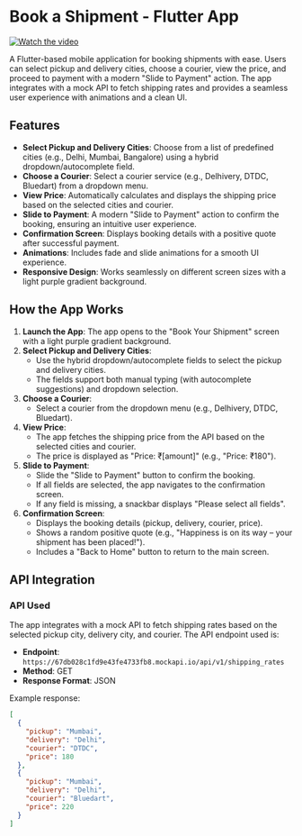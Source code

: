 # Book a Shipment - Flutter App
[![Watch the video](https://img.icons8.com/clouds/100/000000/video-playlist.png)](https://drive.google.com/file/d/1-3UpXmfyLbD4NLEqur8Z5B2f6bEWgM-R/view?usp=sharing)


A Flutter-based mobile application for booking shipments with ease. Users can select pickup and delivery cities, choose a courier, view the price, and proceed to payment with a modern "Slide to Payment" action. The app integrates with a mock API to fetch shipping rates and provides a seamless user experience with animations and a clean UI.

## Features

- **Select Pickup and Delivery Cities**: Choose from a list of predefined cities (e.g., Delhi, Mumbai, Bangalore) using a hybrid dropdown/autocomplete field.
- **Choose a Courier**: Select a courier service (e.g., Delhivery, DTDC, Bluedart) from a dropdown menu.
- **View Price**: Automatically calculates and displays the shipping price based on the selected cities and courier.
- **Slide to Payment**: A modern "Slide to Payment" action to confirm the booking, ensuring an intuitive user experience.
- **Confirmation Screen**: Displays booking details with a positive quote after successful payment.
- **Animations**: Includes fade and slide animations for a smooth UI experience.
- **Responsive Design**: Works seamlessly on different screen sizes with a light purple gradient background.

## How the App Works

1. **Launch the App**: The app opens to the "Book Your Shipment" screen with a light purple gradient background.
2. **Select Pickup and Delivery Cities**:
   - Use the hybrid dropdown/autocomplete fields to select the pickup and delivery cities.
   - The fields support both manual typing (with autocomplete suggestions) and dropdown selection.
3. **Choose a Courier**:
   - Select a courier from the dropdown menu (e.g., Delhivery, DTDC, Bluedart).
4. **View Price**:
   - The app fetches the shipping price from the API based on the selected cities and courier.
   - The price is displayed as "Price: ₹[amount]" (e.g., "Price: ₹180").
5. **Slide to Payment**:
   - Slide the "Slide to Payment" button to confirm the booking.
   - If all fields are selected, the app navigates to the confirmation screen.
   - If any field is missing, a snackbar displays "Please select all fields".
6. **Confirmation Screen**:
   - Displays the booking details (pickup, delivery, courier, price).
   - Shows a random positive quote (e.g., "Happiness is on its way – your shipment has been placed!").
   - Includes a "Back to Home" button to return to the main screen.

## API Integration

### API Used
The app integrates with a mock API to fetch shipping rates based on the selected pickup city, delivery city, and courier. The API endpoint used is:

- **Endpoint**: `https://67db028c1fd9e43fe4733fb8.mockapi.io/api/v1/shipping_rates`
- **Method**: GET
- **Response Format**: JSON

Example response:
```json
[
  {
    "pickup": "Mumbai",
    "delivery": "Delhi",
    "courier": "DTDC",
    "price": 180
  },
  {
    "pickup": "Mumbai",
    "delivery": "Delhi",
    "courier": "Bluedart",
    "price": 220
  }
]
